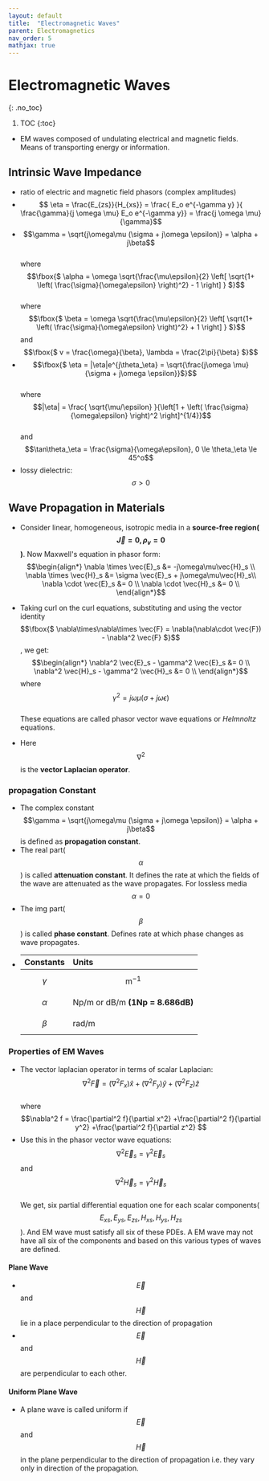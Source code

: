 ```yaml
---
layout: default
title:  "Electromagnetic Waves"
parent: Electromagnetics
nav_order: 5
mathjax: true
---
```


# Electromagnetic Waves
{: .no_toc}

1. TOC
{:toc}

- EM waves composed of undulating electrical and magnetic fields. Means of transporting energy or information.

## Intrinsic Wave Impedance

- ratio of electric and magnetic field phasors (complex amplitudes)
- $$ \eta = \frac{E_{zs}}{H_{xs}} = \frac{ E_o e^{-\gamma y} }{ \frac{\gamma}{j \omega \mu} E_o e^{-\gamma y}} = \frac{j \omega \mu}{\gamma}$$
- $$\gamma = \sqrt{j\omega\mu (\sigma + j\omega \epsilon)} = \alpha + j\beta$$ \
  where $$\fbox{$ \alpha = \omega \sqrt{\frac{\mu\epsilon}{2} \left[ \sqrt{1+ \left( \frac{\sigma}{\omega\epsilon} \right)^2} - 1 \right] } $}$$ \
  where $$\fbox{$ \beta = \omega \sqrt{\frac{\mu\epsilon}{2} \left[ \sqrt{1+ \left( \frac{\sigma}{\omega\epsilon} \right)^2} + 1 \right] } $}$$ and $$\fbox{$ v = \frac{\omega}{\beta}, \lambda = \frac{2\pi}{\beta} $}$$
- $$\fbox{$ \eta = |\eta|e^{j\theta_\eta} = \sqrt{\frac{j\omega \mu}{\sigma + j\omega \epsilon}}$}$$ \
  where $$|\eta| = \frac{ \sqrt{\mu/\epsilon} }{\left[1 + \left( \frac{\sigma}{\omega\epsilon} \right)^2 \right]^{1/4}}$$ \
  and $$\tan\theta_\eta = \frac{\sigma}{\omega\epsilon}, 0 \le \theta_\eta \le 45^o$$
- lossy dielectric: $$\sigma > 0$$

## Wave Propagation in Materials

- Consider linear, homogeneous, isotropic media in a **source-free region($$\vec{J} = 0, \rho_v = 0$$)**. Now Maxwell's equation in phasor form:
  $$\begin{align*}
  \nabla \times \vec{E}_s &= -j\omega\mu\vec{H}_s \\
  \nabla \times \vec{H}_s &= \sigma \vec{E}_s + j\omega\mu\vec{H}_s\\
  \nabla \cdot \vec{E}_s &= 0 \\
  \nabla \cdot \vec{H}_s &= 0 \\
  \end{align*}$$

- Taking curl on the curl equations, substituting and using the vector identity $$\fbox{$ \nabla\times\nabla\times \vec{F} = \nabla(\nabla\cdot \vec{F}) - \nabla^2 \vec{F} $}$$, we get:
  $$\begin{align*}
  \nabla^2 \vec{E}_s - \gamma^2 \vec{E}_s &= 0 \\
  \nabla^2 \vec{H}_s - \gamma^2 \vec{H}_s &= 0 \\
  \end{align*}$$ where $$\gamma^2 = j\omega\mu (\sigma + j\omega \epsilon)$$ \
  These equations are called phasor vector wave equations or *Helmnoltz* equations.
- Here $$\nabla^2$$ is the **vector Laplacian operator**.

### propagation Constant
- The complex constant $$\gamma = \sqrt{j\omega\mu (\sigma + j\omega \epsilon)} = \alpha + j\beta$$ is defined as **propagation constant**.
- The real part($$\alpha$$) is called **attenuation constant**. It defines the rate at which the fields of the wave are attenuated as the wave propagates. For lossless media $$\alpha = 0$$
- The img part($$\beta$$) is called **phase constant**. Defines rate at which phase changes as wave propagates.
- |Constants| Units|
  |:-|:-|
  |$$\gamma$$|$$\text{m}^{-1}$$|
  |$$\alpha$$|Np/m or dB/m **(1Np = 8.686dB)**|
  |$$\beta$$|rad/m|

### Properties of EM Waves

- The vector laplacian operator in terms of scalar Laplacian: \
  $$\nabla^2 \vec{F} = (\nabla^2 F_x)\hat{x} + (\nabla^2 F_y)\hat{y} + (\nabla^2 F_z)\hat{z}$$ \
  where $$\nabla^2 f = \frac{\partial^2 f}{\partial x^2} +\frac{\partial^2 f}{\partial y^2} +\frac{\partial^2 f}{\partial z^2} $$
- Use this in the phasor vector wave equations: $$\nabla^2 \vec{E}_s = \gamma^2 \vec{E}_s$$ and $$\nabla^2 \vec{H}_s = \gamma^2 \vec{H}_s$$ \
  We get, six partial differential equation one for each scalar components($$E_{xs}, E_{ys}, E_{zs}, H_{xs}, H_{ys}, H_{zs}$$). And EM wave must satisfy all six of these PDEs. A EM wave may not have all six of the components and based on this various types of waves are defined.

#### Plane Wave
- $$\vec{E}$$ and $$\vec{H}$$ lie in a place perpendicular to the direction of propagation
- $$\vec{E}$$ and $$\vec{H}$$ are perpendicular to each other.

#### Uniform Plane Wave
- A plane wave is called uniform if $$\vec{E}$$ and $$\vec{H}$$ in the plane perpendicular to the direction of propagation i.e. they vary only in direction of the propagation.